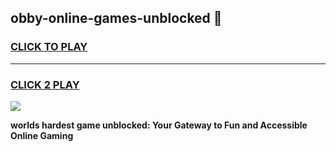 
## obby-online-games-unblocked 👋
<h3>
<a href="https://premium.freeplayer.one?title=obby-online-games-unblocked&ref=14F">CLICK TO PLAY</a></h3>
<hr>

<h3>
<a href="https://premium.freeplayer.one?title=obby-online-games-unblocked&ref=14F">CLICK 2 PLAY</a>
  
</h3>

<a href="https://premium.freeplayer.one?title=obby-online-games-unblocked&ref=12F/"><img src="https://clearcache.store/games.png"></a>


**worlds hardest game unblocked: Your Gateway to Fun and Accessible Online Gaming**
